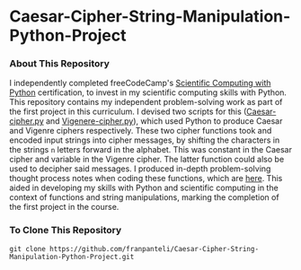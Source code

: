 # Caesar-Cipher-String-Manipulation-Python-Project
### About This Repository
I independently completed freeCodeCamp's [Scientific Computing with Python](https://www.freecodecamp.org/learn/scientific-computing-with-python/) certification, to invest in my scientific computing skills with Python. This repository contains my independent problem-solving work as part of the first project in this curriculum. I devised two scripts for this ([Caesar-cipher.py](https://github.com/franpanteli/Caesar-Cipher-String-Manipulation-Python-Project/blob/main/Caesar-cipher.py) and [Vigenere-cipher.py](https://github.com/franpanteli/Caesar-Cipher-String-Manipulation-Python-Project/blob/main/Vigenere-cipher.py)), which used Python to produce Caesar and Vigenre ciphers respectively. These two cipher functions took and encoded input strings into cipher messages, by shifting the characters in the strings `n` letters forward in the alphabet. This was constant in the Caesar cipher and variable in the Vigenre cipher. The latter function could also be used to decipher said messages. I produced in-depth problem-solving thought process notes when coding these functions, which are [here](https://github.com/franpanteli/Caesar-Cipher-String-Manipulation-Python-Project/blob/main/Cipher%20Problem%20Solving%20Thought%20Process%20Notes.txt). This aided in developing my skills with Python and scientific computing in the context of functions and string manipulations, marking the completion of the first project in the course. 

### To Clone This Repository
```
git clone https://github.com/franpanteli/Caesar-Cipher-String-Manipulation-Python-Project.git
```
